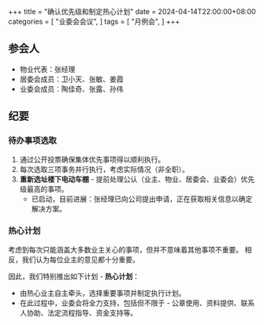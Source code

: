 +++
title = "确认优先级和制定热心计划"
date = 2024-04-14T22:00:00+08:00
categories = [
"业委会会议",
]
tags = [
"月例会",
]
+++

## 参会人

- 物业代表：张经理
- 居委会成员：卫小天、张敏、姜霞
- 业委会成员：陶佳奇、张露、孙伟

## 纪要

### 待办事项选取

1. 通过公开投票确保集体优先事项得以顺利执行。
2. 每次选取三项事务并行执行，考虑实际情况（非全职）。
3. **重新选址楼下电动车棚** - 提前处理公认（业主、物业、居委会、业委会）优先级最高的事项。
   - 已启动，目前进展：张经理已向公司提出申请，正在获取相关信息以确定解决方案。

### 热心计划

考虑到每次只能涵盖大多数业主关心的事项，但并不意味着其他事项不重要。
相反，我们认为每位业主的意见都十分重要。

因此，我们特别推出如下计划 - **热心计划**：

- 由热心业主自主牵头，选择重要事项并制定执行计划。
- 在此过程中，业委会将全力支持，包括但不限于 - 公章使用、资料提供、联系人协助、法定流程指导、资金支持等。
